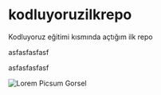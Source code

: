 # kodluyoruzilkrepo
Kodluyoruz eğitimi kısmında açtığım ilk repo

asfasfasfasf

asfasfasfasf



![Lorem Picsum Gorsel](https://picsum.photos/seed/picsum/200/300)



